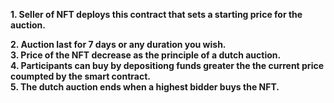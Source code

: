 



**1. Seller of NFT deploys this contract that sets a starting price for the auction.**<br>

**2. Auction last for 7 days or any duration you wish.**<br>
**3. Price of the NFT decrease as the principle of a dutch auction.**<br>
**4. Participants can buy by depositiong funds greater the the current price coumpted by the smart contract.**<br>
**5. The dutch auction ends when a highest bidder buys the NFT.**<br>